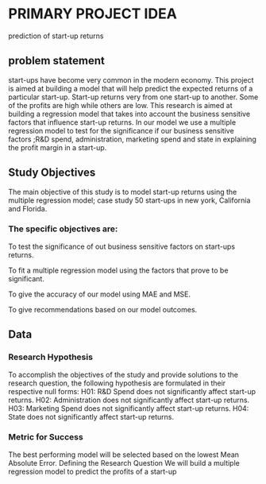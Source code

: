 # PRIMARY PROJECT IDEA
prediction of start-up returns

## problem statement

start-ups have become very common in the modern economy. This project is aimed at building a model that will help predict the expected returns of a particular start-up. Start-up returns very from one start-up to another. Some of the profits are high while others are low. This research is aimed at building a regression model that takes into account the business sensitive factors that influence start-up returns. In our model we use a multiple regression model to test for the significance if our business sensitive factors  ;R&D spend, administration, marketing spend and state in explaining the profit margin in a start-up.


## Study Objectives

The main objective of this study is to model start-up returns using the multiple regression model; case study 50 start-ups in new york, California and Florida.

### The specific objectives are:

To test the significance of out business sensitive factors on start-ups returns.

To fit a multiple regression model using the factors that prove to be significant.

To give the accuracy of our model using MAE and MSE.

To give recommendations based on our model outcomes.


## Data

### Research Hypothesis

To accomplish the objectives of the study and provide solutions to the research question, the following hypothesis are formulated in their respective null forms:
H01: R&D Spend does not significantly affect start-up returns.
H02: Administration does not significantly affect start-up returns.
H03: Marketing Spend does not significantly affect start-up returns.
H04: State does not significantly affect start-up returns.


### Metric for Success
The best performing model will be selected based on the lowest Mean Absolute Error.
Defining the Research Question
We will build a multiple regression model to predict the profits of a start-up
